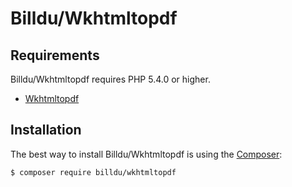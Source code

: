 Billdu/Wkhtmltopdf
======

Requirements
------------

Billdu/Wkhtmltopdf requires PHP 5.4.0 or higher.

- [Wkhtmltopdf](http://wkhtmltopdf.org/)


Installation
------------

The best way to install Billdu/Wkhtmltopdf is using the [Composer](https://getcomposer.org/):

```sh
$ composer require billdu/wkhtmltopdf
```
